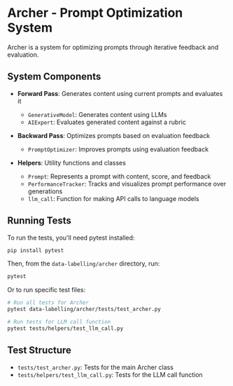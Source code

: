 # Archer - Prompt Optimization System

Archer is a system for optimizing prompts through iterative feedback and evaluation.

## System Components

- **Forward Pass**: Generates content using current prompts and evaluates it
  - `GenerativeModel`: Generates content using LLMs
  - `AIExpert`: Evaluates generated content against a rubric
  
- **Backward Pass**: Optimizes prompts based on evaluation feedback
  - `PromptOptimizer`: Improves prompts using evaluation feedback
  
- **Helpers**: Utility functions and classes
  - `Prompt`: Represents a prompt with content, score, and feedback
  - `PerformanceTracker`: Tracks and visualizes prompt performance over generations
  - `llm_call`: Function for making API calls to language models

## Running Tests

To run the tests, you'll need pytest installed:

```bash
pip install pytest
```

Then, from the `data-labelling/archer` directory, run:

```bash
pytest
```

Or to run specific test files:

```bash
# Run all tests for Archer
pytest data-labelling/archer/tests/test_archer.py

# Run tests for LLM call function
pytest tests/helpers/test_llm_call.py
```

## Test Structure

- `tests/test_archer.py`: Tests for the main Archer class
- `tests/helpers/test_llm_call.py`: Tests for the LLM call function 